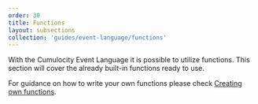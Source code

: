 ```yaml
---
order: 30
title: Functions
layout: subsections
collection: 'guides/event-language/functions'
---
```


With the Cumulocity Event Language it is possible to utilize functions. This section will cover the already built-in functions ready to use. 

For guidance on how to write your own functions please check [Creating own functions](/guides/event-language/advanced#creating-own-functions).